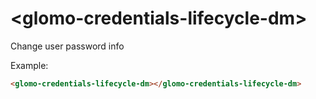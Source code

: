 # &lt;glomo-credentials-lifecycle-dm&gt;

Change user password info

Example:
```html
<glomo-credentials-lifecycle-dm></glomo-credentials-lifecycle-dm>
```
